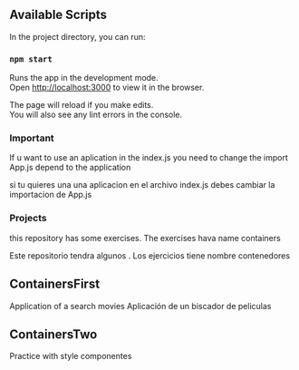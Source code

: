 
## Available Scripts

In the project directory, you can run:

### `npm start`

Runs the app in the development mode.<br />
Open [http://localhost:3000](http://localhost:3000) to view it in the browser.

The page will reload if you make edits.<br />
You will also see any lint errors in the console.

### Important

If u want to use an aplication in the index.js you need to change the import App.js 
depend to the application

si tu quieres una una aplicacion en el archivo index.js debes cambiar la importacion 
de App.js

### Projects

this repository has some exercises. The exercises hava name containers

Este repositorio tendra algunos . Los ejercicios tiene nombre contenedores

## ContainersFirst 

Application of a search movies 
Aplicación de un biscador de peliculas

## ContainersTwo

Practice with style componentes 

